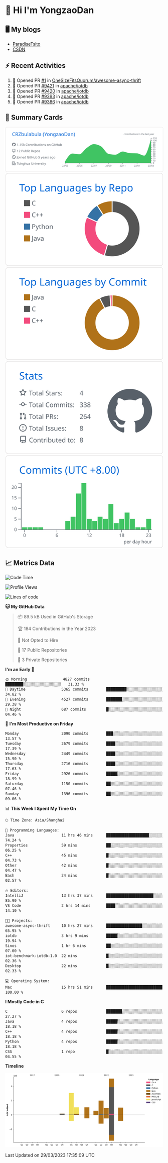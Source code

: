 # 👋 Hi I'm YongzaoDan

## 🖥 My blogs
  + [ParadiseTsito](https://www.paradisetsito.love/)
  + [CSDN](https://blog.csdn.net/CRZbulabula?type=blog)

## ⚡ Recent Activities
<!--START_SECTION:activity-->
1. 💪 Opened PR [#1](https://github.com/OneSizeFitsQuorum/awesome-async-thrift/pull/1) in [OneSizeFitsQuorum/awesome-async-thrift](https://github.com/OneSizeFitsQuorum/awesome-async-thrift)
2. 💪 Opened PR [#9421](https://github.com/apache/iotdb/pull/9421) in [apache/iotdb](https://github.com/apache/iotdb)
3. 💪 Opened PR [#9420](https://github.com/apache/iotdb/pull/9420) in [apache/iotdb](https://github.com/apache/iotdb)
4. 💪 Opened PR [#9393](https://github.com/apache/iotdb/pull/9393) in [apache/iotdb](https://github.com/apache/iotdb)
5. 💪 Opened PR [#9386](https://github.com/apache/iotdb/pull/9386) in [apache/iotdb](https://github.com/apache/iotdb)
<!--END_SECTION:activity-->

## 🎑 Summary Cards

[![](https://raw.githubusercontent.com/CRZbulabula/CRZbulabula/main/profile-summary-card-output/github/0-profile-details.svg)](https://github.com/vn7n24fzkq/github-profile-summary-cards)
[![](https://raw.githubusercontent.com/CRZbulabula/CRZbulabula/main/profile-summary-card-output/github/1-repos-per-language.svg)](https://github.com/vn7n24fzkq/github-profile-summary-cards) [![](https://raw.githubusercontent.com/CRZbulabula/CRZbulabula/main/profile-summary-card-output/github/2-most-commit-language.svg)](https://github.com/vn7n24fzkq/github-profile-summary-cards)
[![](https://raw.githubusercontent.com/CRZbulabula/CRZbulabula/main/profile-summary-card-output/github/3-stats.svg)](https://github.com/vn7n24fzkq/github-profile-summary-cards) [![](https://raw.githubusercontent.com/CRZbulabula/CRZbulabula/main/profile-summary-card-output/github/4-productive-time.svg)](https://github.com/vn7n24fzkq/github-profile-summary-cards)

## 📈 Metrics Data

<!--START_SECTION:waka-->
![Code Time](http://img.shields.io/badge/Code%20Time-28%20hrs%2052%20mins-blue)

![Profile Views](http://img.shields.io/badge/Profile%20Views-364-blue)

![Lines of code](https://img.shields.io/badge/From%20Hello%20World%20I%27ve%20Written-14.7%20million%20lines%20of%20code-blue)

**🐱 My GitHub Data** 

> 📦 89.5 kB Used in GitHub's Storage 
 > 
> 🏆 184 Contributions in the Year 2023
 > 
> 🚫 Not Opted to Hire
 > 
> 📜 17 Public Repositories 
 > 
> 🔑 3 Private Repositories 
 > 
**I'm an Early 🐤** 

```text
🌞 Morning                4827 commits        ████████░░░░░░░░░░░░░░░░░   31.33 % 
🌆 Daytime                5365 commits        █████████░░░░░░░░░░░░░░░░   34.82 % 
🌃 Evening                4527 commits        ███████░░░░░░░░░░░░░░░░░░   29.38 % 
🌙 Night                  687 commits         █░░░░░░░░░░░░░░░░░░░░░░░░   04.46 % 
```
📅 **I'm Most Productive on Friday** 

```text
Monday                   2090 commits        ███░░░░░░░░░░░░░░░░░░░░░░   13.57 % 
Tuesday                  2679 commits        ████░░░░░░░░░░░░░░░░░░░░░   17.39 % 
Wednesday                2449 commits        ████░░░░░░░░░░░░░░░░░░░░░   15.90 % 
Thursday                 2716 commits        ████░░░░░░░░░░░░░░░░░░░░░   17.63 % 
Friday                   2926 commits        █████░░░░░░░░░░░░░░░░░░░░   18.99 % 
Saturday                 1150 commits        ██░░░░░░░░░░░░░░░░░░░░░░░   07.46 % 
Sunday                   1396 commits        ██░░░░░░░░░░░░░░░░░░░░░░░   09.06 % 
```


📊 **This Week I Spent My Time On** 

```text
🕑︎ Time Zone: Asia/Shanghai

💬 Programming Languages: 
Java                     11 hrs 46 mins      ███████████████████░░░░░░   74.24 % 
Properties               59 mins             ██░░░░░░░░░░░░░░░░░░░░░░░   06.25 % 
C++                      45 mins             █░░░░░░░░░░░░░░░░░░░░░░░░   04.73 % 
Other                    42 mins             █░░░░░░░░░░░░░░░░░░░░░░░░   04.47 % 
Bash                     24 mins             █░░░░░░░░░░░░░░░░░░░░░░░░   02.57 % 

🔥 Editors: 
IntelliJ                 13 hrs 37 mins      █████████████████████░░░░   85.90 % 
VS Code                  2 hrs 14 mins       ████░░░░░░░░░░░░░░░░░░░░░   14.10 % 

🐱‍💻 Projects: 
awesome-async-thrift     10 hrs 27 mins      ████████████████░░░░░░░░░   65.95 % 
iotdb                    3 hrs 9 mins        █████░░░░░░░░░░░░░░░░░░░░   19.94 % 
Sinos                    1 hr 6 mins         ██░░░░░░░░░░░░░░░░░░░░░░░   07.00 % 
iot-benchmark-iotdb-1.0  22 mins             █░░░░░░░░░░░░░░░░░░░░░░░░   02.36 % 
Desktop                  22 mins             █░░░░░░░░░░░░░░░░░░░░░░░░   02.33 % 

💻 Operating System: 
Mac                      15 hrs 51 mins      █████████████████████████   100.00 % 
```

**I Mostly Code in C** 

```text
C                        6 repos             ███████░░░░░░░░░░░░░░░░░░   27.27 % 
Java                     4 repos             █████░░░░░░░░░░░░░░░░░░░░   18.18 % 
C++                      4 repos             █████░░░░░░░░░░░░░░░░░░░░   18.18 % 
Python                   4 repos             █████░░░░░░░░░░░░░░░░░░░░   18.18 % 
CSS                      1 repo              █░░░░░░░░░░░░░░░░░░░░░░░░   04.55 % 
```



**Timeline**

![Lines of Code chart](https://raw.githubusercontent.com/CRZbulabula/CRZbulabula/main/assets/bar_graph.png)


 Last Updated on 29/03/2023 17:35:09 UTC
<!--END_SECTION:waka-->

